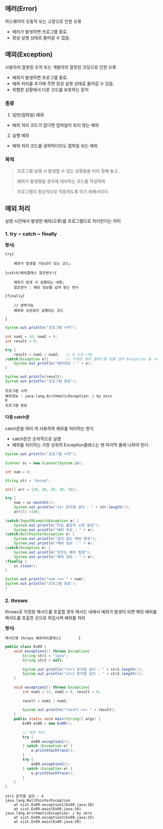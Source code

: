 ﻿## 에러(Error)
하드웨어의 오동작 또는 고장으로 인한 오류

- 에러가 발생하면 프로그램 종료.
- 정상 실행 상태로 돌아갈 수 없음.

## 예외(Exception)
사용자의 잘못된 조작 또는 개발자의 잘못된 코딩으로 인한 오류

- 예외가 발생하면 프로그램 종료.
- 예외 처리를 추가해 주면 정상 실행 상태로 돌아갈 수 있음.
- 위험한 상황에서 다른 코드를 보호하는 장치

### 종류
1. 일반(컴파일) 예외
- 예외 처리 코드가 없다면 컴파일이 되지 않는 예외
2. 실행 예외
- 예외 처리 코드를 생략하더라도 컴파일 되는 예외

### 목적

> 프로그램 실행 시 발생할 수 있는 상황들을 미리 정해 놓고, 
>
>예외가 발생했을 경우에 대비하는 코드를 작성하여 
>
>프로그램이 정상적으로 작동하도록 하기 위해서이다.

## 예외 처리
실행 시간에서 발생한 예외(오류)를 프로그램으로 처리한다는 의미

### 1. try ~ catch ~ finally
**형식)**

	try{
	
		예외가 발생할 가능성이 있는 코드;
		
	}catch(예외클래스 참조변수){
	
		예외가 발생 시 실행되는 내용;
		참조변수 : 예외 정보를 넘겨 받는 변수
		
	}finally{
	
		// 생략가능
		예외와 상관없이 실행되는 코드
		
	}

```java
System.out.println("프로그램 시작");
	
int num1 = 10, num2 = 0;
int result = 0;

try {
	result = num1 / num2;	// 0 으로 나눔	
}catch(Exception e){		// 자세한 예외 클래스를 모를 경우 Exception 을 사용
	System.out.println("예외정보 : " + e);
}

System.out.println(result);
System.out.println("프로그램 종료");
```
```
프로그램 시작
예외정보 : java.lang.ArithmeticException: / by zero
0
프로그램 종료
```
#### 다중 catch문
catch문을 여러 개 사용하여 예외를 처리하는 방식

- catch문은 순차적으로 실행
- 예외를 처리하는 가장 상위의 Exception클래스는 맨 마지막 줄에 나와야 한다.

```java
System.out.println("프로그램 시작");
	
Scanner sc = new Scanner(System.in);

int num = 0;

String str = "korea";

int[] arr = {10, 20, 30, 40, 50};

try {
	num = sc.nextInt();
	System.out.println("str 문자열 길이 : " + str.length());
	arr[5] =100;
	
}catch(InputMismatchException e) {
	System.out.println("타입 불일치 오류 발생");
	System.out.println("예외 정보 : " + e);
}catch(NullPointerException e) {
	System.out.println("값이 없는 예외 발생");
	System.out.println("예외 정보 : " + e);
}catch(Exception e) {
	System.out.println("모르는 예외 발생");
	System.out.println("예외 정보 : " + e);
}finally {
	sc.close();
}

System.out.println("num >>> " + num);
System.out.println("프로그램 종료");
}
```

### 2. throws
throws로 지정된 메서드를 호출할 경우 메서드 내에서 예외가 발생이 되면 해당 예외를 메서드를 호출한 곳으로 위임시켜 예외를 처리 

**형식)**

    메서드명 throws 예외처리클래스{		}

```java
public class Ex09 {
	void exception1() throws Exception{
		String str1 = "java";
		String str2 = null;
		
		System.out.println("str1 문자열 길이 : " + str1.length());
		System.out.println("str2 문자열 길이 : " + str2.length());
	}
		
	void exception2() throws Exception{
		int num1 = 15, num2 = 0, result = 0;
			
		result = num1 / num2;
			
		System.out.println("result >>> " + result);
	}
	public static void main(String[] args) {
		Ex09 ex09 = new Ex09();
		
		// 예외 처리
		try {
			ex09.exception1();
		} catch (Exception e) {
			e.printStackTrace();
		}
		try {
			ex09.exception2();
		} catch (Exception e) {
			e.printStackTrace();
		}
	}
}
```
```
str1 문자열 길이 : 4
java.lang.NullPointerException
	at sist.Ex09.exception1(Ex09.java:18)
	at sist.Ex09.main(Ex09.java:34)
java.lang.ArithmeticException: / by zero
	at sist.Ex09.exception2(Ex09.java:25)
	at sist.Ex09.main(Ex09.java:39)
```

